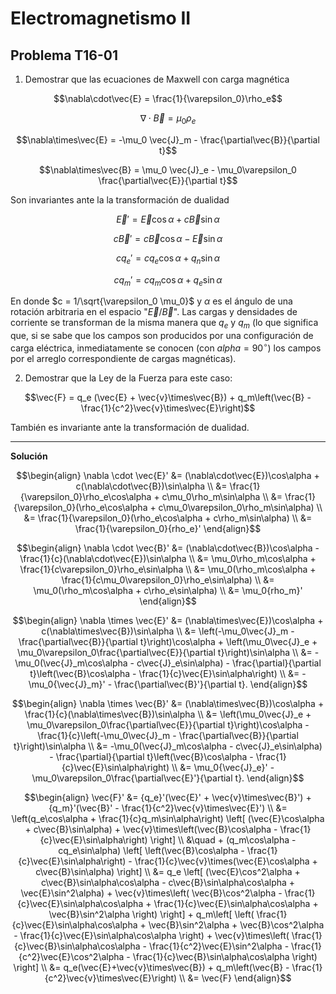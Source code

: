 # Electromagnetismo II
## Problema T16-01

1. Demostrar que las ecuaciones de Maxwell con carga magnética

```math
\nabla\cdot\vec{E} = \frac{1}{\varepsilon_0}\rho_e
```

```math
\nabla\cdot\vec{B} = \mu_0\rho_e
```

```math
\nabla\times\vec{E} = -\mu_0 \vec{J}_m - \frac{\partial\vec{B}}{\partial t}
```

```math
\nabla\times\vec{B} = \mu_0 \vec{J}_e - \mu_0\varepsilon_0 \frac{\partial\vec{E}}{\partial t}
```

Son invariantes ante la la transformación de dualidad

```math
\vec{E}' = \vec{E}\cos\alpha + c\vec{B}\sin\alpha
```

```math
c\vec{B}' = c\vec{B}\cos\alpha - \vec{E}\sin\alpha
```

```math
cq_e' = cq_e\cos\alpha + q_n\sin\alpha
```

```math
cq_m' = cq_m\cos\alpha + q_e\sin\alpha
```

En donde $`c = 1/\sqrt{\varepsilon_0 \mu_0}`$ y $`\alpha`$ es el ángulo de una
rotación arbitraria en el espacio "$`\vec{E}/\vec{B}`$". Las cargas y
densidades de corriente se transforman de la misma manera que $`q_e`$ y $`q_m`$
(lo que significa que, si se sabe que los campos son producidos por una
configuración de carga eléctrica, inmediatamente se conocen (con $`alpha=90^\circ`$)
los campos por el arreglo correspondiente de cargas magnéticas).

2. Demostrar que la Ley de la Fuerza para este caso:

```math
\vec{F} = q_e (\vec{E} + \vec{v}\times\vec{B})
+ q_m\left(\vec{B} - \frac{1}{c^2}\vec{v}\times\vec{E}\right)
```

También es invariante ante la transformación de dualidad.

---

**Solución**

```math
\begin{align}
\nabla \cdot \vec{E}' 
&= (\nabla\cdot\vec{E})\cos\alpha + c(\nabla\cdot\vec{B})\sin\alpha \\
&= \frac{1}{\varepsilon_0}\rho_e\cos\alpha + c\mu_0\rho_m\sin\alpha \\
&= \frac{1}{\varepsilon_0}(\rho_e\cos\alpha + c\mu_0\varepsilon_0\rho_m\sin\alpha) \\
&= \frac{1}{\varepsilon_0}(\rho_e\cos\alpha + c\rho_m\sin\alpha) \\
&= \frac{1}{\varepsilon_0}{rho_e}'
\end{align}
```

```math
\begin{align}
\nabla \cdot \vec{B}' 
&= (\nabla\cdot\vec{B})\cos\alpha - \frac{1}{c}(\nabla\cdot\vec{E})\sin\alpha \\
&= \mu_0\rho_m\cos\alpha + \frac{1}{c\varepsilon_0}\rho_e\sin\alpha \\
&= \mu_0(\rho_m\cos\alpha + \frac{1}{c\mu_0\varepsilon_0}\rho_e\sin\alpha) \\
&= \mu_0(\rho_m\cos\alpha + c\rho_e\sin\alpha) \\
&= \mu_0{rho_m}'
\end{align}
```

```math
\begin{align}
\nabla \times \vec{E}' 
&= (\nabla\times\vec{E})\cos\alpha + c(\nabla\times\vec{B})\sin\alpha \\
&= \left(-\mu_0\vec{J}_m - \frac{\partial\vec{B}}{\partial t}\right)\cos\alpha
+ \left(\mu_0\vec{J}_e + \mu_0\varepsilon_0\frac{\partial\vec{E}}{\partial t}\right)\sin\alpha \\
&= -\mu_0(\vec{J}_m\cos\alpha - c\vec{J}_e\sin\alpha)
- \frac{\partial}{\partial t}\left(\vec{B}\cos\alpha - \frac{1}{c}\vec{E}\sin\alpha\right) \\
&= -\mu_0{\vec{J}_m}' - \frac{\partial\vec{B}'}{\partial t}.
\end{align}
```

```math
\begin{align}
\nabla \times \vec{B}' 
&= (\nabla\times\vec{B})\cos\alpha + \frac{1}{c}(\nabla\times\vec{B})\sin\alpha \\
&= \left(\mu_0\vec{J}_e + \mu_0\varepsilon_0\frac{\partial\vec{E}}{\partial t}\right)\cos\alpha
- \frac{1}{c}\left(-\mu_0\vec{J}_m - \frac{\partial\vec{B}}{\partial t}\right)\sin\alpha \\
&= -\mu_0(\vec{J}_m\cos\alpha - c\vec{J}_e\sin\alpha)
- \frac{\partial}{\partial t}\left(\vec{B}\cos\alpha - \frac{1}{c}\vec{E}\sin\alpha\right) \\
&= \mu_0{\vec{J}_e}' - \mu_0\varepsilon_0\frac{\partial\vec{E}'}{\partial t}.
\end{align}
```

```math
\begin{align}
\vec{F}'
&= {q_e}'(\vec{E}' + \vec{v}\times\vec{B}') + {q_m}'(\vec{B}' - \frac{1}{c^2}\vec{v}\times\vec{E}') \\
&= \left(q_e\cos\alpha + \frac{1}{c}q_m\sin\alpha\right)
\left[
    (\vec{E}\cos\alpha + c\vec{B}\sin\alpha)
    + \vec{v}\times\left(\vec{B}\cos\alpha - \frac{1}{c}\vec{E}\sin\alpha\right)
\right] \\
&\quad + (q_m\cos\alpha - cq_e\sin\alpha)
\left[
    \left(\vec{B}\cos\alpha - \frac{1}{c}\vec{E}\sin\alpha\right)
    - \frac{1}{c}\vec{v}\times(\vec{E}\cos\alpha + c\vec{B}\sin\alpha)
\right] \\
&= q_e \left[
   (\vec{E}\cos^2\alpha + c\vec{B}\sin\alpha\cos\alpha - c\vec{B}\sin\alpha\cos\alpha + \vec{E}\sin^2\alpha)
   + \vec{v}\times\left(
        \vec{B}\cos^2\alpha - \frac{1}{c}\vec{E}\sin\alpha\cos\alpha
        + \frac{1}{c}\vec{E}\sin\alpha\cos\alpha + \vec{B}\sin^2\alpha
        \right)
    \right]     
+ q_m\left[
    \left(
        \frac{1}{c}\vec{E}\sin\alpha\cos\alpha + \vec{B}\sin^2\alpha
        + \vec{B}\cos^2\alpha - \frac{1}{c}\vec{E}\sin\alpha\cos\alpha
    \right)
    + \vec{v}\times\left(
        \frac{1}{c}\vec{B}\sin\alpha\cos\alpha - \frac{1}{c^2}\vec{E}\sin^2\alpha
        - \frac{1}{c^2}\vec{E}\cos^2\alpha - \frac{1}{c}\vec{B}\sin\alpha\cos\alpha
        \right)
    \right] \\
&= q_e(\vec{E}+\vec{v}\times\vec{B}) + q_m\left(\vec{B} - \frac{1}{c^2}\vec{v}\times\vec{E}\right) \\
&= \vec{F}
\end{align}
```
